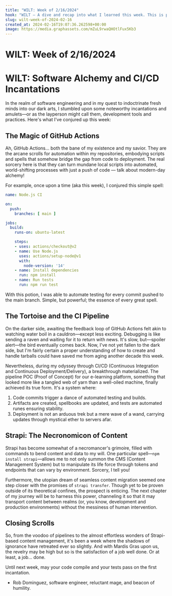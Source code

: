 ```yaml
---
title: "WILT: Week of 2/16/2024"
hook: "WILT — A dive and recap into what I learned this week. This is part of a weekly series that is summarized via daily reflections and compiled by ChatGPT 🚀"
slug: wilt-week-of-2024-02-16
created_at: 2024-02-16T19:07:36.262598+00:00
image: https://media.graphassets.com/mZuL9rwaQHOtlFux5Kb3
---
```


# WILT: Week of 2/16/2024

# WILT: Software Alchemy and CI/CD Incantations

In the realm of software engineering and in my quest to indoctrinate fresh minds into our dark arts, I stumbled upon some noteworthy incantations and amulets—or as the layperson might call them, development tools and practices. Here's what I've conjured up this week:

## The Magic of GitHub Actions

Ah, GitHub Actions... both the bane of my existence and my savior. They are the arcane scrolls for automation within my repositories, embodying scripts and spells that somehow bridge the gap from code to deployment. The real sorcery here is that they can turn mundane local scripts into automated, world-shifting processes with just a push of code — talk about modern-day alchemy!

For example, once upon a time (aka this week), I conjured this simple spell:

```yaml
name: Node.js CI

on:
  push:
    branches: [ main ]

jobs:
  build:
    runs-on: ubuntu-latest

    steps:
    - uses: actions/checkout@v2
    - name: Use Node.js
      uses: actions/setup-node@v1
      with:
        node-version: '14'
    - name: Install dependencies
      run: npm install
    - name: Run tests
      run: npm run test
```

With this potion, I was able to automate testing for every commit pushed to the main branch. Simple, but powerful; the essence of every great spell.

## The Tortoise and the CI Pipeline

On the darker side, awaiting the feedback loop of GitHub Actions felt akin to watching water boil in a cauldron—except less exciting. Debugging is like sending a raven and waiting for it to return with news. It's slow, but—spoiler alert—the bird eventually comes back. Now, I've not yet fallen to the dark side, but I'm fairly certain a proper understanding of how to create and handle tarballs could have saved me from aging another decade this week.

Nevertheless, during my odyssey through CI/CD (Continuous Integration and Continuous Deployment/Delivery), a breakthrough materialized. The pipeline POC (Proof of Concept) for our e-learning platform, something that looked more like a tangled web of yarn than a well-oiled machine, finally achieved its true form. It's a system where:

1. Code commits trigger a dance of automated testing and builds.
2. Artifacts are created, spellbooks are updated, and tests are automated runes ensuring stability.
3. Deployment is not an arduous trek but a mere wave of a wand, carrying updates through mystical ether to servers afar.

## Strapi: The Necronomicon of Content

Strapi has become somewhat of a necromancer's grimoire, filled with commands to bend content and data to my will. One particular spell—`npm install strapi`—allows me to not only summon the CMS (Content Management System) but to manipulate its life force through tokens and endpoints that can vary by environment. Sorcery, I tell you!

Furthermore, the utopian dream of seamless content migration seemed one step closer with the promises of `strapi transfer`. Though yet to be proven outside of its theoretical confines, the prospect is enticing. The next chapter of my journey will be to harness this power, channeling it so that it may transport content between realms (or, you know, development and production environments) without the messiness of human intervention.

## Closing Scrolls

So, from the voodoo of pipelines to the almost effortless wonders of Strapi-based content management, it's been a week where the shadows of ignorance have retreated ever so slightly. And with Mardis Gras upon us, the revelry may be high but so is the satisfaction of a job well done. Or at least, a job... done.

Until next week, may your code compile and your tests pass on the first incantation.

- Rob Dominguez, software engineer, reluctant mage, and beacon of humility.
